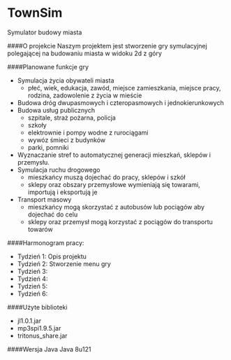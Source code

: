 # TownSim
Symulator budowy miasta

####O projekcie
Naszym projektem jest stworzenie gry symulacyjnej polegającej na budowaniu miasta w widoku 2d z góry

####Planowane funkcje gry
- Symulacja życia obywateli miasta 
  * płeć, wiek, edukacja, zawód, miejsce zamieszkania, miejsce pracy, rodzina, zadowolenie z życia w mieście
- Budowa dróg dwupasmowych i czteropasmowych i jednokierunkowych
- Budowa usług publicznych
  * szpitale, straż pożarna, policja
  * szkoły
  * elektrownie i pompy wodne z rurociągami
  * wywóz śmieci z budynków
  * parki, pomniki
- Wyznaczanie stref to automatycznej generacji mieszkań, sklepów i przemysłu.
- Symulacja ruchu drogowego
  * mieszkańcy muszą dojechać do pracy, sklepów i szkół
  * sklepy oraz obszary przemysłowe wymieniają się towarami, importują i eksportują je
- Transport masowy
  * mieszkańcy mogą skorzystać z autobusów lub pociągów aby dojechać do celu
  * sklepy oraz przemysł mogą korzystać z pociągów do transportu towarów



####Harmonogram pracy:
- Tydzień 1:
 Opis projektu
- Tydzień 2:
 Stworzenie menu gry
- Tydzień 3:
- Tydzień 4:
- Tydzień 5:
- Tydzień 6:

####Użyte biblioteki
- jl1.0.1.jar
- mp3spi1.9.5.jar
- tritonus_share.jar

####Wersja Java
Java 8u121
